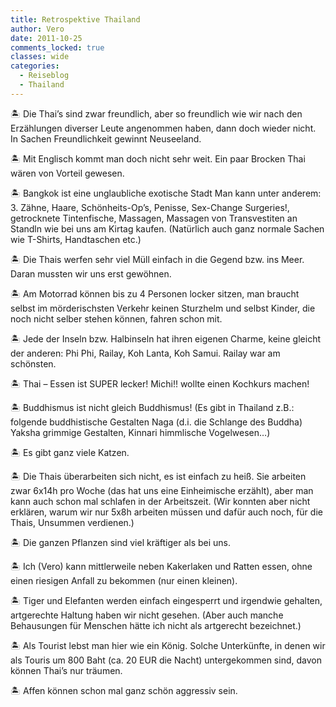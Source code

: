 ```yaml
---
title: Retrospektive Thailand
author: Vero
date: 2011-10-25
comments_locked: true
classes: wide
categories:
  - Reiseblog
  - Thailand
---
```


<p>🏝️ Die Thai’s sind zwar freundlich, aber so freundlich wie wir nach den Erzählungen diverser Leute angenommen haben, dann doch wieder nicht. In Sachen Freundlichkeit gewinnt Neuseeland.</p>
<p>🏝️ Mit Englisch kommt man doch nicht sehr weit. Ein paar Brocken Thai wären von Vorteil gewesen.</p>
<p>🏝️ Bangkok ist eine unglaubliche exotische Stadt Man kann unter anderem: 3. Zähne, Haare, Schönheits-Op’s, Penisse, Sex-Change Surgeries!, getrocknete Tintenfische, Massagen, Massagen von Transvestiten an Standln wie bei uns am Kirtag kaufen. (Natürlich auch ganz normale Sachen wie T-Shirts, Handtaschen etc.)</p>
<p>🏝️ Die Thais werfen sehr viel Müll einfach in die Gegend bzw. ins Meer. Daran mussten wir uns erst gewöhnen.</p>
<p>🏝️ Am Motorrad können bis zu 4 Personen locker sitzen, man braucht selbst im mörderischsten Verkehr keinen Sturzhelm und selbst Kinder, die noch nicht selber stehen können, fahren schon mit.</p>
<p>🏝️ Jede der Inseln bzw. Halbinseln hat ihren eigenen Charme, keine gleicht der anderen: Phi Phi, Railay, Koh Lanta, Koh Samui. Railay war am schönsten.</p>
<p>🏝️ Thai – Essen ist SUPER lecker! Michi!! wollte einen Kochkurs machen!</p>
<p>🏝️ Buddhismus ist nicht gleich Buddhismus! (Es gibt in Thailand z.B.: folgende buddhistische Gestalten Naga (d.i. die Schlange des Buddha) Yaksha grimmige Gestalten, Kinnari himmlische Vogelwesen…) </p>
<p>🏝️ Es gibt ganz viele Katzen.</p>
<p>🏝️ Die Thais überarbeiten sich nicht, es ist einfach zu heiß. Sie arbeiten zwar 6x14h pro Woche (das hat uns eine Einheimische erzählt), aber man kann auch schon mal schlafen in der Arbeitszeit. (Wir konnten aber nicht erklären, warum wir nur 5x8h arbeiten müssen und dafür auch noch, für die Thais, Unsummen verdienen.)</p>
<p>🏝️ Die ganzen Pflanzen sind viel kräftiger als bei uns.</p>
<p>🏝️ Ich (Vero) kann mittlerweile neben Kakerlaken und Ratten essen, ohne einen riesigen Anfall zu bekommen (nur einen kleinen).</p>
<p>🏝️ Tiger und Elefanten werden einfach eingesperrt und irgendwie gehalten, artgerechte Haltung haben wir nicht gesehen. (Aber auch manche Behausungen für Menschen hätte ich nicht als artgerecht bezeichnet.)</p>
<p>🏝️ Als Tourist lebst man hier wie ein König. Solche Unterkünfte, in denen wir als Touris um 800 Baht (ca. 20 EUR die Nacht) untergekommen sind, davon können Thai’s nur träumen.</p>
<p>🏝️ Affen können schon mal ganz schön aggressiv sein.</p>
